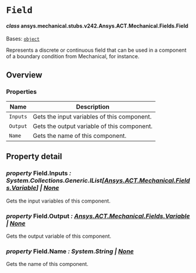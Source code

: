 # `Field`



#### *class* ansys.mechanical.stubs.v242.Ansys.ACT.Mechanical.Fields.Field

Bases: [`object`](https://docs.python.org/3/library/functions.html#object)

Represents a discrete or continuous field that can be used in a component of a boundary condition from Mechanical, for instance.

<!-- !! processed by numpydoc !! -->

<a id="overview"></a>

## Overview

### Properties

| Name | Description |
|------------|-----------------------------------------------|
| `Inputs`   | Gets the input variables of this component.   |
| `Output`   | Gets the output variable of this component.   |
| `Name`     | Gets the name of this component.              |

<a id="property-detail"></a>

## Property detail

### *property* Field.Inputs *: System.Collections.Generic.IList[[Ansys.ACT.Mechanical.Fields.Variable](../../../../../v241/Ansys/ACT/Mechanical/Fields/Variable.md#ansys.mechanical.stubs.v241.Ansys.ACT.Mechanical.Fields.Variable)] | [None](https://docs.python.org/3/library/constants.html#None)*

Gets the input variables of this component.

<!-- !! processed by numpydoc !! -->

### *property* Field.Output *: [Ansys.ACT.Mechanical.Fields.Variable](../../../../../v241/Ansys/ACT/Mechanical/Fields/Variable.md#ansys.mechanical.stubs.v241.Ansys.ACT.Mechanical.Fields.Variable) | [None](https://docs.python.org/3/library/constants.html#None)*

Gets the output variable of this component.

<!-- !! processed by numpydoc !! -->

### *property* Field.Name *: System.String | [None](https://docs.python.org/3/library/constants.html#None)*

Gets the name of this component.

<!-- !! processed by numpydoc !! -->

